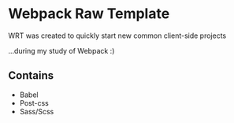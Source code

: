 # Webpack Raw Template

WRT was created to quickly start new common client-side projects

...during my study of Webpack :)

## Contains

- Babel
- Post-css
- Sass/Scss